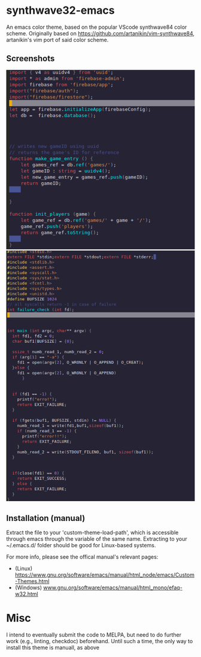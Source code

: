 # synthwave32-emacs

An emacs color theme, based on the popular VScode synthwave84 color scheme. Originally based on <https://github.com/artanikin/vim-synthwave84>, artanikin's vim port of said color scheme.

## Screenshots
![Javascript Screenshot](/screen_2.png)
![C Screenshot](/screen_1.png)

## Installation (manual)
Extract the file to your 'custom-theme-load-path', which is accessible through emacs through the variable of the same name.
Extracting to your ~/.emacs.d/ folder should be good for Linux-based systems.

For more info, please see the offical manual's relevant pages:
* (Linux) https://www.gnu.org/software/emacs/manual/html_node/emacs/Custom-Themes.html
* (Windows) www.gnu.org/software/emacs/manual/html_mono/efaq-w32.html

# Misc
I intend to eventually submit the code to MELPA, but need to do further work (e.g., linting, checkdoc) beforehand.
Until such a time, the only way to install this theme is manuall, as above
